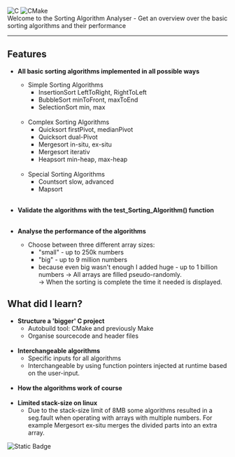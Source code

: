 ![C](https://img.shields.io/badge/c-%2300599C.svg?style=for-the-badge&logo=c&logoColor=white)
![CMake](https://img.shields.io/badge/CMake-%23008FBA.svg?style=for-the-badge&logo=cmake&logoColor=white)
<br/>
Welcome to the Sorting Algorithm Analyser - Get an overview over the basic sorting algorithms and their performance

---

## Features
* **All basic sorting algorithms implemented in all possible ways**<br />

    * Simple Sorting Algorithms
      * InsertionSort LeftToRight, RightToLeft
      * BubbleSort minToFront, maxToEnd
      * SelectionSort min, max
    <br /><br />
    * Complex Sorting Algorithms
      * Quicksort firstPivot, medianPivot
      * Quicksort dual-Pivot
      * Mergesort in-situ, ex-situ
      * Mergesort iterativ
      * Heapsort min-heap, max-heap
    <br /><br />
    * Special Sorting Algorithms
      * Countsort slow, advanced
      * Mapsort
<br /><br/>
* **Validate the algorithms with the test_Sorting_Algorithm() function**
<br /><br />
* **Analyse the performance of the algorithms**
  * Choose between three different array sizes:
    * "small" - up to 250k numbers
    * "big" - up to 9 million numbers
    * because even big wasn't enough I added huge - up to 1 billion numbers
    -> All arrays are filled pseudo-randomly.<br />
    -> When the sorting is complete the time it needed is displayed.<br/>

## What did I learn?
* **Structure a 'bigger' C project**
  * Autobuild tool: CMake and previously Make
  * Organise sourcecode and header files
  <br/><br/>
* **Interchangeable algorithms**
  * Specific inputs for all algorithms
  * Interchangeable by using function pointers injected at runtime based on the user-input.
<br/><br/>
* **How the algorithms work of course**
<br/><br/>
* **Limited stack-size on linux**
  * Due to the stack-size limit of 8MB some algorithms resulted in a seg.fault 
    when operating with arrays with multiple numbers.
    For example Mergesort ex-situ merges the divided parts into an extra array.


![Static Badge](https://img.shields.io/badge/Author-Luis_Gerlinger-blue)